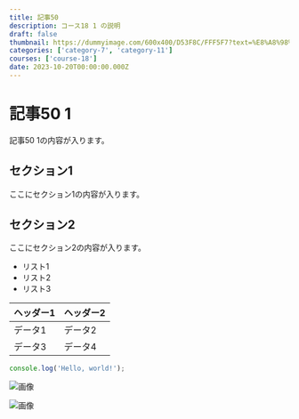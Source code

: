 ```yaml
---
title: 記事50
description: コース18 1 の説明
draft: false
thumbnail: https://dummyimage.com/600x400/D53F8C/FFF5F7?text=%E8%A8%98%E4%BA%8B50
categories: ['category-7', 'category-11']
courses: ['course-18']
date: 2023-10-20T00:00:00.000Z
---
```


# 記事50 1

記事50 1の内容が入ります。

## セクション1
ここにセクション1の内容が入ります。

## セクション2
ここにセクション2の内容が入ります。

- リスト1
- リスト2
- リスト3

| ヘッダー1 | ヘッダー2 |
| --------- | --------- |
| データ1   | データ2   |
| データ3   | データ4   |

```javascript
console.log('Hello, world!');
```


![画像](https://dummyimage.com/320x180/2D3748/F5F7FA?text=%E8%A8%98%E4%BA%8B50+1)

![画像](https://dummyimage.com/640x360/1A202C/EDF2F7?text=%E8%A8%98%E4%BA%8B50+1)